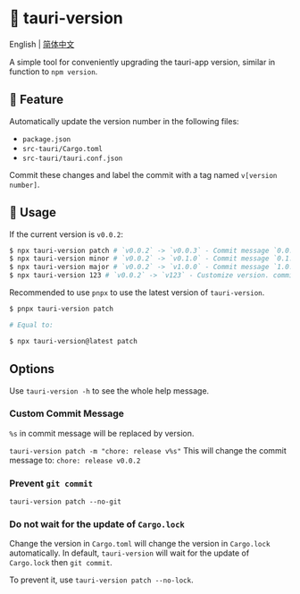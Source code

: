 # :tada: tauri-version

English | [简体中文](./README-zh.md)

A simple tool for conveniently upgrading the tauri-app version, similar in function to `npm version`.

## :rocket: Feature

Automatically update the version number in the following files:

- `package.json`
- `src-tauri/Cargo.toml`
- `src-tauri/tauri.conf.json`

Commit these changes and label the commit with a tag named `v[version number]`.

## :wrench: Usage

If the current version is `v0.0.2`:

```sh
$ npx tauri-version patch # `v0.0.2` -> `v0.0.3` - Commit message `0.0.3`
$ npx tauri-version minor # `v0.0.2` -> `v0.1.0` - Commit message `0.1.0`
$ npx tauri-version major # `v0.0.2` -> `v1.0.0` - Commit message `1.0.0`
$ npx tauri-version 123 # `v0.0.2` -> `v123` - Customize version. commit message `123`
```

Recommended to use `pnpx` to use the latest version of `tauri-version`.

```sh
$ pnpx tauri-version patch

# Equal to:

$ npx tauri-version@latest patch
```

## Options

Use `tauri-version -h` to see the whole help message.

### Custom Commit Message

`%s` in commit message will be replaced by version.

`tauri-version patch -m "chore: release v%s"`
This will change the commit message to:
`chore: release v0.0.2`

### Prevent `git commit`

`tauri-version patch --no-git`

### Do not wait for the update of `Cargo.lock`

Change the version in `Cargo.toml` will change the version in `Cargo.lock` automatically. In default, `tauri-version` will wait for the update of `Cargo.lock` then `git commit`.

To prevent it, use `tauri-version patch --no-lock`.
